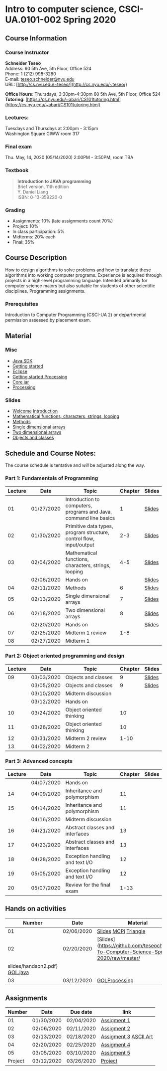 # Intro to computer science, CSCI-UA.0101-​002 Spring 2020

## Course Information
### Course Instructor
**Schneider Teseo**<br>
Address: 60 5th Ave, 5th Floor, Office 524<br>
Phone: 1 (212) 998-3280<br>
E-mail: [teseo.schneider@nyu.edu](mailto:teseo.schneider@nyu.edu)<br>
URL: [http://cs.nyu.edu/~teseo/](http://cs.nyu.edu/~teseo/)<br>

**Office Hours**: Thursdays, 3:30pm-4:30pm 60 5th Ave, 5th Floor, Office 524<br>
**Tutoring**:
[https://cs.nyu.edu/~abari/CS101tutoring.html](https://cs.nyu.edu/~abari/CS101tutoring.html)

### Lectures:
Tuesdays and Thursdays at 2:00pm - 3:15pm<br>
Washington Square CIWW
room 317


### Final exam
Thu. May, 14, 2020 (05/14/2020) 2:00PM - 3:50PM, room TBA

### Textbook

> **Introduction to JAVA programming**<br>
> Brief version, 11th edition<br>
> Y. Daniel Liang<br>
> ISBN: 0-13-359220-0


### Grading
 - Assignments: 10% (late assignments count 70%)
 - Project: 10%
 - In class participation: 5%
 - Midterms: 20% each
 - Final: 35%

## Course Description

How to design algorithms to solve problems and how to translate these algorithms into working computer programs. Experience is acquired through projects in a high-level programming language. Intended primarily for computer science majors but also suitable for students of other scientific disciplines. Programming assignments.



### Prerequisites
Introduction to Computer Programming (CSCI-UA 2) or departmental permission assessed by placement exam.



## Material

### Misc

- [Java SDK](http://www.oracle.com/technetwork/java/javase/downloads/index.html)
- [Getting started](https://github.com/teseoch/Intro-To-Computer-Science-Spring-2020/raw/master/material/getting_started.pdf)
- [Eclipse](https://www.eclipse.org/)
- [Getting started Processing](https://github.com/teseoch/Intro-To-Computer-Science-Spring-2020/raw/master/material/getting_started_processing.pdf)
- [Core.jar](https://github.com/teseoch/Intro-To-Computer-Science-Spring-2020/blob/master/material/core.jar.zip?raw=true)
- [Processing](https://processing.org/)

### Slides
 - [Welcome](https://github.com/teseoch/Intro-To-Computer-Science-Spring-2020/raw/master/slides/lecture1-welcome.pdf)
[Introduction](https://github.com/teseoch/Intro-To-Computer-Science-Spring-2020/raw/master/slides/lecture2-intro.pdf)
- [Mathematical functions, characters, strings, looping](https://github.com/teseoch/Intro-To-Computer-Science-Spring-2020/raw/master/slides/lecture3-math.pdf)
- [Methods](https://github.com/teseoch/Intro-To-Computer-Science-Spring-2020/raw/master/slides/lecture4-methods.pdf)
- [Single dimensional arrays](https://github.com/teseoch/Intro-To-Computer-Science-Spring-2020/raw/master/slides/lecture5-arrays.pdf)
- [Two dimensional arrays](https://github.com/teseoch/Intro-To-Computer-Science-Spring-2020/raw/master/slides/lecture6-ndarrays.pdf)
- [Objects and classes](https://github.com/teseoch/Intro-To-Computer-Science-Spring-2020/raw/master/slides/lecture7-objects.pdf)
<!--- - [Object oriented thinking](https://github.com/teseoch/Intro-To-Computer-Science-Spring-2020/raw/master/slides/lecture8-thinkingoo.pdf)
- [Inheritance and Polymorphism](https://github.com/teseoch/Intro-To-Computer-Science-Spring-2020/raw/master/slides/lecture9-polymorphism.pdf)
- [Abstract Classes and Interfaces](https://github.com/teseoch/Intro-To-Computer-Science-Spring-2020/raw/master/slides/lecture10-interfaces.pdf)
- [Exception and Text IO](https://github.com/teseoch/Intro-To-Computer-Science-Spring-2020/raw/master/slides/lecture11-exception-IO.pdf) -->


## Schedule and Course Notes:

The course schedule is tentative and *will* be adjusted along the way.

### Part 1: Fundamentals of Programming
| Lecture | Date | Topic | Chapter | Slides |
|----|----|----|----|----|
| 01 | 01/27/2020 | Introduction to computers, programs and Java, command line basics | 1 | [Slides](https://github.com/teseoch/Intro-To-Computer-Science-Spring-2020/raw/master/slides/lecture1-welcome.pdf) |
| 02 | 01/30/2020 | Primitive data types, program structure, control flow, input/output| 2-3 | [Slides](https://github.com/teseoch/Intro-To-Computer-Science-Spring-2020/raw/master/slides/lecture2-intro.pdf) |
| 03 | 02/04/2020 | Mathematical functions, characters, strings, looping| 4-5 | [Slides](https://github.com/teseoch/Intro-To-Computer-Science-Spring-2020/raw/master/slides/lecture3-math.pdf) |
|    | 02/06/2020 | Hands on | | [Slides](https://github.com/teseoch/Intro-To-Computer-Science-Spring-2020/raw/master/slides/handson1.pdf) |
| 04 | 02/11/2020 | Methods | 6 | [Slides](https://github.com/teseoch/Intro-To-Computer-Science-Spring-2020/raw/master/slides/lecture4-methods.pdf) |
| 05 | 02/13/2020 | Single dimensional arrays | 7 | [Slides](https://github.com/teseoch/Intro-To-Computer-Science-Spring-2020/raw/master/slides/lecture5-arrays.pdf) |
| 06 | 02/18/2020 | Two dimensional arrays | 8 | [Slides](https://github.com/teseoch/Intro-To-Computer-Science-Spring-2020/raw/master/slides/lecture6-ndarrays.pdf) |
|    | 02/20/2020 | Hands on | | [Slides](https://github.com/teseoch/Intro-To-Computer-Science-Spring-2020/raw/master/slides/handson2.pdf) |
| 07 | 02/25/2020 | Midterm 1 review | 1-8 | |
| 08 | 02/27/2020 | Midterm 1 |  | |

### Part 2: Object oriented programming and design
| Lecture | Date | Topic | Chapter | Slides |
|----|----|----|----|----|
| 09 | 03/03/2020 | Objects and classes | 9 | [Slides](https://github.com/teseoch/Intro-To-Computer-Science-Spring-2020/raw/master/slides/lecture7-objects.pdf) |
|    | 03/05/2020 | Objects and classes | 9 | [Slides](https://github.com/teseoch/Intro-To-Computer-Science-Spring-2020/raw/master/slides/lecture7-objects.pdf) |
|    | 03/10/2020 | Midterm discussion | | |
|    | 03/12/2020 | Hands on |  |  |
| 10 | 03/24/2020 | Object oriented thinking | 10 |  |
| 11 | 03/26/2020 | Object oriented thinking | 10 |  |
| 12 | 03/31/2020 | Midterm 2 review | 1-10 | |
| 13 | 04/02/2020 | Midterm 2 | | |

### Part 3: Advanced concepts

| Lecture | Date | Topic | Chapter | Slides |
|----|----|----|----|----|
|    | 04/07/2020 | Hands on | ||
| 14 | 04/09/2020 | Inheritance and polymorphism | 11 | |
| 15 | 04/14/2020 | Inheritance and polymorphism | 11 |  |
|    | 04/16/2020 | Midterm discussion | | |
| 16 | 04/21/2020 | Abstract classes and interfaces | 13 | |
| 17 | 04/23/2020 | Abstract classes and interfaces | 13 | |
| 18 | 04/28/2020 | Exception handling and text I/O | 12 | |
| 19 | 05/05/2020 | Exception handling and text I/O | 12 | |
| 20 | 05/07/2020 | Review for the final exam | 1-13 | |


## Hands on activities
| Number | Date | Material |
|----|----|----|
| 01 | 02/06/2020 | [Slides](https://github.com/teseoch/Intro-To-Computer-Science-Spring-2020/raw/master/slides/handson1.pdf) [MCPi](https://raw.githubusercontent.com/teseoch/Intro-To-Computer-Science-Spring-2020/master/material/MCPi.java) [Triangle](https://raw.githubusercontent.com/teseoch/Intro-To-Computer-Science-Spring-2020/master/material/Triangle.java) |
| 02 | 02/20/2020 | [Slides](https://github.com/teseoch/Intro-To-Computer-Science-Spring-2020/raw/master/
slides/handson2.pdf) [GOL.java](https://raw.githubusercontent.com/teseoch/Intro-To-Computer-Science-Spring-2020/master/material/GOL.java) |
| 03 | 03/12/2020 | [GOLProcessing](https://raw.githubusercontent.com/teseoch/Intro-To-Computer-Science-Spring-2020/master/material/GOLProcessing.java) |

## Assignments

| Number | Date | Due date| link |
|----|----|----|----|
| 01 | 01/30/2020 | 02/04/2020 | [Assigment 1](https://github.com/teseoch/Intro-To-Computer-Science-Spring-2020/raw/master/assignments/Assignment1.pdf) |
| 02 | 02/06/2020 | 02/11/2020 | [Assigment 2](https://github.com/teseoch/Intro-To-Computer-Science-Spring-2020/raw/master/assignments/Assignment2.pdf) |
| 03 | 02/13/2020 | 02/18/2020 | [Assigment 3](https://github.com/teseoch/Intro-To-Computer-Science-Spring-2020/raw/master/assignments/Assignment3.pdf) [ASCII Art](https://github.com/teseoch/Intro-To-Computer-Science-Spring-2020/raw/master/assignments/Assignment3.txt) |
| 04 | 02/20/2020 | 02/25/2020 | [Assigment 4](https://github.com/teseoch/Intro-To-Computer-Science-Spring-2020/raw/master/assignments/Assignment4.pdf) |
| 05 | 03/05/2020 | 03/10/2020 | [Assigment 5](https://github.com/teseoch/Intro-To-Computer-Science-Spring-2020/raw/master/assignments/Assignment5.pdf) |
| Project | 03/12/2020 | 03/26/2020 | [Project](https://github.com/teseoch/Intro-To-Computer-Science-Spring-2020/raw/master/assignments/Project.pdf) |